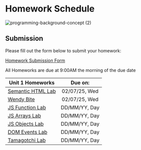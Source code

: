 # Homework Schedule
![programming-background-concept (2)](https://github.com/user-attachments/assets/df086fa1-ab13-4a1a-8d0a-241abdc33802)

## Submission
Please fill out the form below to submit your homework:

[Homework Submission Form](https://forms.gle/mhoucXJdQRj1FyFW7)

All Homeworks are due at 9:00AM the morning of the due date

| Unit 1 Homeworks                                                                                        | Due on:          | 
| --------------------------------------------------------------------------------------------------------| :--------------: | 
| [Semantic HTML Lab](https://github.com/GA-SEB-8/Week01-Day01/tree/main/SemanticHTML-Lab)                |  02/07/25, Wed   | 
| [Wendy Bite](https://github.com/GA-SEB-8/Week01-Day02/blob/main/wendy-bite/readme.md)                   |  02/07/25, Wed   | 
| [JS Function Lab](#)                                                                                    |  DD/MM/YY, Day   | 
| [JS Arrays Lab](#)                                                                                      |  DD/MM/YY, Day   |
| [JS Objects Lab](#)                                                                                     |  DD/MM/YY, Day   |
| [DOM Events Lab](#)                                                                                     |  DD/MM/YY, Day   |
| [Tamagotchi Lab](#)                                                                                     |  DD/MM/YY, Day   |
